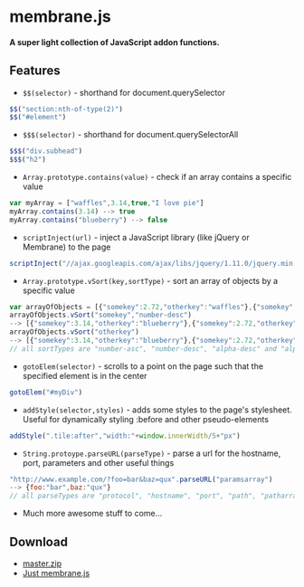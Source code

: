 # membrane.js

#### A super light collection of JavaScript addon functions.

## Features

+ `$$(selector)` - shorthand for document.querySelector
```javascript
$$("section:nth-of-type(2)")
$$("#element")
```

+ `$$$(selector)` - shorthand for document.querySelectorAll
```javascript
$$$("div.subhead")
$$$("h2")
```

+ `Array.prototype.contains(value)` - check if an array contains a specific value
```javascript
var myArray = ["waffles",3.14,true,"I love pie"]
myArray.contains(3.14) --> true
myArray.contains("blueberry") --> false
```

+ `scriptInject(url)` - inject a JavaScript library (like jQuery or Membrane) to the page
```javascript
scriptInject("//ajax.googleapis.com/ajax/libs/jquery/1.11.0/jquery.min.js")
```

+ `Array.prototype.vSort(key,sortType)` - sort an array of objects by a specific value
```javascript
var arrayOfObjects = [{"somekey":2.72,"otherkey":"waffles"},{"somekey":3.14,"otherkey":"blueberry"}]
arrayOfObjects.vSort("somekey","number-desc")
--> [{"somekey":3.14,"otherkey":"blueberry"},{"somekey":2.72,"otherkey":"waffles"}]
arrayOfObjects.vSort("otherkey")
--> [{"somekey":3.14,"otherkey":"blueberry"},{"somekey":2.72,"otherkey":"waffles"}]
// all sortTypes are "number-asc", "number-desc", "alpha-desc" and "alpha-asc". defaults to "alpha-asc"
```

+ `gotoElem(selector)` - scrolls to a point on the page such that the specified element is in the center
```javascript
gotoElem("#myDiv")
```

+ `addStyle(selector,styles)` - adds some styles to the page's stylesheet. Useful for dynamically styling :before and other pseudo-elements
```javascript
addStyle(".tile:after","width:"+window.innerWidth/5+"px")
```

+ `String.protoype.parseURL(parseType)` - parse a url for the hostname, port, parameters and other useful things
```javascript
"http://www.example.com/?foo=bar&baz=qux".parseURL("paramsarray")
--> {foo:"bar",baz:"qux"}
// all parseTypes are "protocol", "hostname", "port", "path", "patharray", "params", "paramsarray", "hash", "host"
```

+ Much more awesome stuff to come...

## Download
+ [master.zip](https://github.com/z-------------/membrane.js/archive/master.zip)
+ [Just membrane.js](https://raw.githubusercontent.com/z-------------/membrane.js/master/membrane.js)
